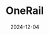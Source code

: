 ---  
layout: startup_page  
title: "OneRail"  
id: "onerail.com"  
permalink: "/onerailonerail.com12042024/"  
website: "https://www.onerail.com/"  
funding_round: "Series C"  
funding_amount: "$42M"  
investors: "Aliment Capital, eGateway Capital, Florida Opportunity Fund, Arsenal Growth Equity, Piva Capital, Bullpen Capital, Las Olas Venture Capital, Chicago Ventures, Gaingels, Mana Ventures, Lowe's Home Improvement"  
about: "OneRail provides omnichannel fulfillment solutions, pairing software with logistics services to ensure dependable and fast deliveries. Their platform, OmniPoint, automates fulfillment orchestration and last-mile logistics, optimizing order fulfillment from inventory selection to carrier choice. This helps businesses lower expenses and increase capacity to scale rapidly."  
markets: "Logistics, Supply Chain, E-commerce, SaaS, Transportation, Supply Chain and Storage"  
hq: "Orlando, Florida, United States"  
founded_year: "2018"  
linkedin: "https://www.linkedin.com/company/onerail-lastmile"  
twitter: "https://twitter.com/onerailapp"  
instagram: ""  
facebook: "https://www.facebook.com/OneRailapp"  
crunchbase: "https://www.crunchbase.com/organization/onerail"  
pitchbook: "https://pitchbook.com/profiles/company/416553-49"  

date_display: "04-Dec-2024"  
date: "2024-12-04"

# SEO Optimization  
meta_title: "OneRail - Series C Funding ($42M)"  
meta_description: "OneRail, OneRail provides omnichannel fulfillment solutions, pairing software with logistics services to ensure dependable and fast deliveries. Their platform,..."  
meta_keywords: "OneRail, Logistics, Supply Chain, E-commerce, SaaS, Transportation, Supply Chain and Storage, Series C funding"  
canonical_url: "https://startup.projectstartups.com/onerailonerail.com12042024/"  
---